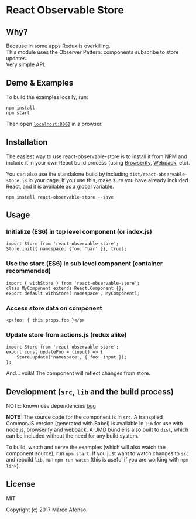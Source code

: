 # React Observable Store

## Why?
Because in some apps Redux is overkilling.  
This module uses the Observer Pattern: components subscribe to store updates.  
Very simple API.  

## Demo & Examples

To build the examples locally, run:

```
npm install
npm start
```

Then open [`localhost:8000`](http://localhost:8000) in a browser.


## Installation

The easiest way to use react-observable-store is to install it from NPM and include it in your own React build process (using [Browserify](http://browserify.org), [Webpack](http://webpack.github.io/), etc).

You can also use the standalone build by including `dist/react-observable-store.js` in your page. If you use this, make sure you have already included React, and it is available as a global variable.

```
npm install react-observable-store --save
```

## Usage

### Initialize (ES6) in top level component (or index.js)

```
import Store from 'react-observable-store';
Store.init({ namespace: {foo: 'bar' }}, true);
```

### Use the store (ES6) in sub level component (container recommended)
```
import { withStore } from 'react-observable-store';
class MyComponent extends React.Component {};
export default withStore('namespace', MyComponent);
```

### Access store data on component
```
<p>foo: { this.props.foo }</p>
```

### Update store from actions.js (redux alike)
```
import Store from 'react-observable-store';
export const updateFoo = (input) => {
    Store.update('namespace', { foo: input });
};
```
And... voilá! The component will reflect changes from store.

## Development (`src`, `lib` and the build process)

NOTE: known dev dependencies [bug](https://github.com/JedWatson/generator-react-component/issues/15)  

**NOTE:** The source code for the component is in `src`. A transpiled CommonJS version (generated with Babel) is available in `lib` for use with node.js, browserify and webpack. A UMD bundle is also built to `dist`, which can be included without the need for any build system.

To build, watch and serve the examples (which will also watch the component source), run `npm start`. If you just want to watch changes to `src` and rebuild `lib`, run `npm run watch` (this is useful if you are working with `npm link`).

## License

MIT

Copyright (c) 2017 Marco Afonso.
